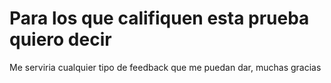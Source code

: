 # Para los que califiquen esta prueba quiero decir
Me serviria cualquier tipo de feedback que me puedan dar, muchas gracias

